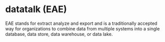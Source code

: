 # datatalk (EAE)

EAE stands for extract analyze and export and is a traditionally accepted way for organizations to combine data
from multiple systems into a single database, data store, data warehouse, or data lake.

